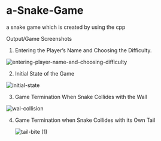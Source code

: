 # a-Snake-Game
a snake game which is created by using the cpp

Output/Game Screenshots
1. Entering the Player’s Name and Choosing the Difficulty.




![entering-player-name-and-choosing-difficulty](https://github.com/adityaSkhorne2401/a-Snake-Game/assets/153326893/e3e33f01-ecd9-41dc-9be8-47deb8171371)



2. Initial State of the Game


![initial-state](https://github.com/adityaSkhorne2401/a-Snake-Game/assets/153326893/44337c4d-2d95-43aa-aa8c-dc7d7692a29c)



3. Game Termination When Snake Collides with the Wall

![wal-collision](https://github.com/adityaSkhorne2401/a-Snake-Game/assets/153326893/37c5ee77-1e0c-4d21-b3a6-a1b42fbf6b77)


4. Game Termination when Snake Collides with its Own Tail

   ![tail-bite (1)](https://github.com/adityaSkhorne2401/a-Snake-Game/assets/153326893/57ad1a30-30c1-4aa3-b57c-01247dbd8ccc)


